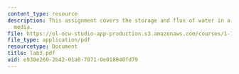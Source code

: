 ```yaml
---
content_type: resource
description: This assignment covers the storage and flux of water in a porous (granular)
  media.
file: https://ol-ocw-studio-app-production.s3.amazonaws.com/courses/1-101-introduction-to-civil-and-environmental-engineering-design-i-fall-2005/e938e2692b4201a078710e018848fd79_lab3.pdf
file_type: application/pdf
resourcetype: Document
title: lab3.pdf
uid: e938e269-2b42-01a0-7871-0e018848fd79
---
```

